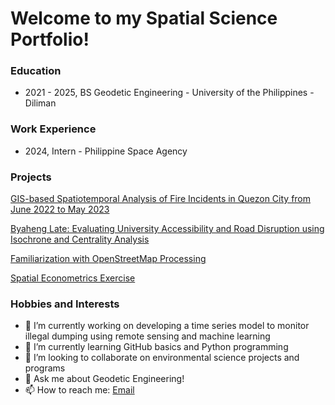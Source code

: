 # Welcome to my Spatial Science Portfolio!

### Education
- 2021 - 2025, BS Geodetic Engineering - University of the Philippines - Diliman

### Work Experience
- 2024, Intern - Philippine Space Agency

### Projects
[GIS-based Spatiotemporal Analysis of Fire Incidents in Quezon City from June 2022 to May 2023](https://drive.google.com/file/d/1kP4zPdxd_EjRCMV3pMjZBpp_OmQxTyQc/view?usp=sharing)

[Byaheng Late: Evaluating University Accessibility and Road Disruption using Isochrone and Centrality Analysis](https://www.canva.com/design/DAGZYL1Hw_g/FHmPDcsr_6LX6a1S-jqmsg/edit?fbclid=IwY2xjawHMogFleHRuA2FlbQIxMAABHbfVkKJeBavkFqqoqQLMmG9Nb7mjRiMujsvTC8lck_EGAM-g9-pqndUuMg_aem_DGBDr4iJFJzJuwaYLnF3ag](https://colab.research.google.com/drive/1B_Aa8tuUx3EgmAOd_UGzA0QgA8Scczg_?authuser=1#scrollTo=Vrsxrw9LodVT)) 

[Familiarization with OpenStreetMap Processing](https://colab.research.google.com/drive/1aYofPY8TNpXc2LR4Bf07jOuvZqGqqKce?authuser=1) 

[Spatial Econometrics Exercise](https://colab.research.google.com/drive/1f95d96jR4So7defznvv2siqs5MmYHKBC?authuser=1)

### Hobbies and Interests
- 🔭 I’m currently working on developing a time series model to monitor illegal dumping using remote sensing and machine learning
- 🌱 I’m currently learning GitHub basics and Python programming
- 👯 I’m looking to collaborate on environmental science projects and programs
- 💬 Ask me about Geodetic Engineering!
- 📫 How to reach me:
[Email](nvnavoa@up.edu.ph)

